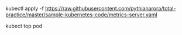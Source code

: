 kubectl apply -f https://raw.githubusercontent.com/pythianarora/total-practice/master/sample-kubernetes-code/metrics-server.yaml

kubect  top pod
